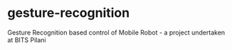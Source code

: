 # gesture-recognition
Gesture Recognition based control of Mobile Robot - a project undertaken at BITS Pilani

